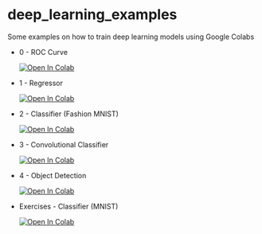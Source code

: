 # deep_learning_examples
Some examples on how to train deep learning models using Google Colabs

- 0 - ROC Curve

    [![Open In Colab](https://colab.research.google.com/assets/colab-badge.svg)](https://colab.research.google.com/github/bonastreyair/deep_learning_examples/blob/master/colab-github-demo.ipynb)

- 1 - Regressor

    [![Open In Colab](https://colab.research.google.com/assets/colab-badge.svg)](https://colab.research.google.com/github/bonastreyair/deep_learning_examples/blob/master/colab-github-demo.ipynb) 

- 2 - Classifier (Fashion MNIST)

    [![Open In Colab](https://colab.research.google.com/assets/colab-badge.svg)](https://colab.research.google.com/github/bonastreyair/deep_learning_examples/blob/master/colab-github-demo.ipynb) 

- 3 - Convolutional Classifier

    [![Open In Colab](https://colab.research.google.com/assets/colab-badge.svg)](https://colab.research.google.com/github/bonastreyair/deep_learning_examples/blob/master/colab-github-demo.ipynb) 

- 4 - Object Detection

    [![Open In Colab](https://colab.research.google.com/assets/colab-badge.svg)](https://colab.research.google.com/github/bonastreyair/deep_learning_examples/blob/master/colab-github-demo.ipynb) 

- Exercises - Classifier (MNIST)

    [![Open In Colab](https://colab.research.google.com/assets/colab-badge.svg)](https://colab.research.google.com/github/bonastreyair/deep_learning_examples/blob/master/colab-github-demo.ipynb) 